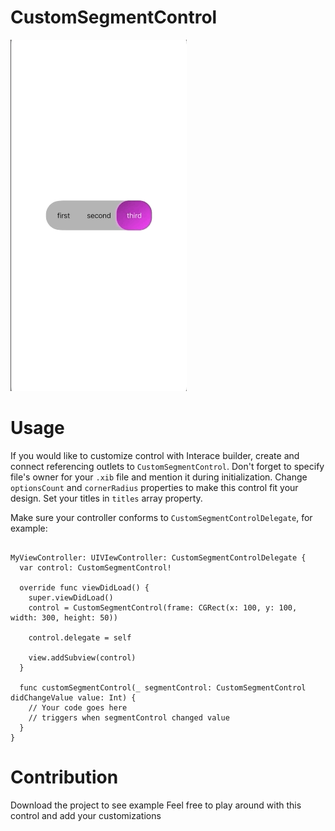  # CustomSegmentControl

 ![Demo](demo/customsegmentgif.gif)

 # Usage

If you would like to customize control with Interace builder, create and connect referencing outlets to ```CustomSegmentControl```. Don't forget to specify file's owner for your ```.xib``` file and mention it during initialization.
Change ```optionsCount``` and ```cornerRadius``` properties to make this control fit your design. Set your titles in ```titles``` array property.

Make sure your controller conforms to ```CustomSegmentControlDelegate```, for example:

```

MyViewController: UIVIewController: CustomSegmentControlDelegate {
  var control: CustomSegmentControl! 
  
  override func viewDidLoad() {
    super.viewDidLoad()
    control = CustomSegmentControl(frame: CGRect(x: 100, y: 100, width: 300, height: 50))
    
    control.delegate = self
 
    view.addSubview(control)
  }
  
  func customSegmentControl(_ segmentControl: CustomSegmentControl didChangeValue value: Int) {
    // Your code goes here
    // triggers when segmentControl changed value
  }
}
```

# Contribution

Download the project to see example
Feel free to play around with this control and add your customizations
